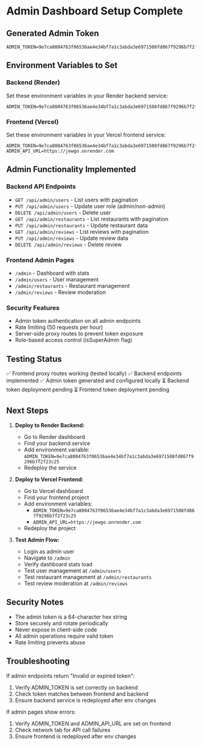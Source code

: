 # Admin Dashboard Setup Complete

## Generated Admin Token
```
ADMIN_TOKEN=9e7ca8004763f06536ae4e34bf7a1c3abda3e6971508fd867f9296b7f2f23c25
```

## Environment Variables to Set

### Backend (Render)
Set these environment variables in your Render backend service:

```
ADMIN_TOKEN=9e7ca8004763f06536ae4e34bf7a1c3abda3e6971508fd867f9296b7f2f23c25
```

### Frontend (Vercel)
Set these environment variables in your Vercel frontend service:

```
ADMIN_TOKEN=9e7ca8004763f06536ae4e34bf7a1c3abda3e6971508fd867f9296b7f2f23c25
ADMIN_API_URL=https://jewgo.onrender.com
```

## Admin Functionality Implemented

### Backend API Endpoints
- `GET /api/admin/users` - List users with pagination
- `PUT /api/admin/users` - Update user role (admin/non-admin)
- `DELETE /api/admin/users` - Delete user
- `GET /api/admin/restaurants` - List restaurants with pagination
- `PUT /api/admin/restaurants` - Update restaurant data
- `GET /api/admin/reviews` - List reviews with pagination
- `PUT /api/admin/reviews` - Update review data
- `DELETE /api/admin/reviews` - Delete review

### Frontend Admin Pages
- `/admin` - Dashboard with stats
- `/admin/users` - User management
- `/admin/restaurants` - Restaurant management
- `/admin/reviews` - Review moderation

### Security Features
- Admin token authentication on all admin endpoints
- Rate limiting (50 requests per hour)
- Server-side proxy routes to prevent token exposure
- Role-based access control (isSuperAdmin flag)

## Testing Status

✅ Frontend proxy routes working (tested locally)
✅ Backend endpoints implemented
✅ Admin token generated and configured locally
⏳ Backend token deployment pending
⏳ Frontend token deployment pending

## Next Steps

1. **Deploy to Render Backend:**
   - Go to Render dashboard
   - Find your backend service
   - Add environment variable: `ADMIN_TOKEN=9e7ca8004763f06536ae4e34bf7a1c3abda3e6971508fd867f9296b7f2f23c25`
   - Redeploy the service

2. **Deploy to Vercel Frontend:**
   - Go to Vercel dashboard
   - Find your frontend project
   - Add environment variables:
     - `ADMIN_TOKEN=9e7ca8004763f06536ae4e34bf7a1c3abda3e6971508fd867f9296b7f2f23c25`
     - `ADMIN_API_URL=https://jewgo.onrender.com`
   - Redeploy the project

3. **Test Admin Flow:**
   - Login as admin user
   - Navigate to `/admin`
   - Verify dashboard stats load
   - Test user management at `/admin/users`
   - Test restaurant management at `/admin/restaurants`
   - Test review moderation at `/admin/reviews`

## Security Notes

- The admin token is a 64-character hex string
- Store securely and rotate periodically
- Never expose in client-side code
- All admin operations require valid token
- Rate limiting prevents abuse

## Troubleshooting

If admin endpoints return "Invalid or expired token":
1. Verify ADMIN_TOKEN is set correctly on backend
2. Check token matches between frontend and backend
3. Ensure backend service is redeployed after env changes

If admin pages show errors:
1. Verify ADMIN_TOKEN and ADMIN_API_URL are set on frontend
2. Check network tab for API call failures
3. Ensure frontend is redeployed after env changes
